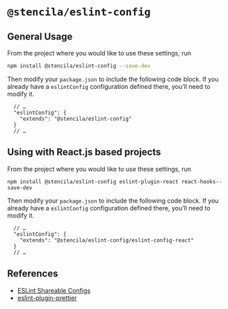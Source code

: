 # `@stencila/eslint-config`

## General Usage

From the project where you would like to use these settings, run

```bash
npm install @stencila/eslint-config --save-dev
```

Then modify your `package.json` to include the following code block. If you already
have a `eslintConfig` configuration defined there, you’ll need to modify it.

```json5
  // …
  "eslintConfig": {
    "extends": "@stencila/eslint-config"
  }
  // …
```

## Using with React.js based projects

From the project where you would like to use these settings, run

```
npm install @stencila/eslint-config eslint-plugin-react react-hooks--save-dev
```

Then modify your `package.json` to include the following code block. If you already
have a `eslintConfig` configuration defined there, you’ll need to modify it.

```json5
  // …
  "eslintConfig": {
    "extends": "@stencila/eslint-config/eslint-config-react"
  }
  // …
```

## References

- [ESLint Shareable Configs](https://eslint.org/docs/developer-guide/shareable-configs)
- [eslint-plugin-prettier](https://github.com/prettier/eslint-config-prettier)
